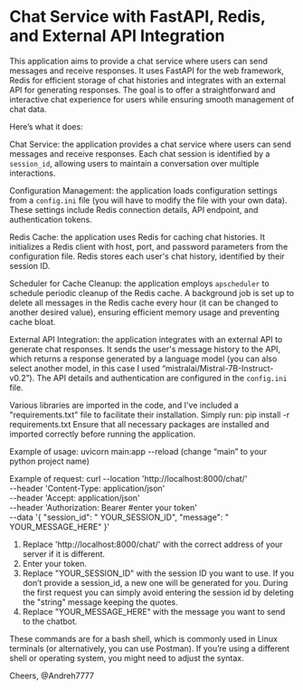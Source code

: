 # Chat Service with FastAPI, Redis, and External API Integration

This application aims to provide a chat service where users can send messages and receive responses.
It uses FastAPI for the web framework, Redis for efficient storage of chat histories and integrates 
with an external API for generating responses. The goal is to offer a straightforward and interactive 
chat experience for users while ensuring smooth management of chat data.

Here’s what it does:

Chat Service:
the application provides a chat service where users can send messages and receive responses.
Each chat session is identified by a `session_id`, allowing users to maintain a conversation over multiple interactions.

Configuration Management:
the application loads configuration settings from a `config.ini` file 
(you will have to modify the file with your own data). These settings include Redis connection details,
API endpoint, and authentication tokens.

Redis Cache:
the application uses Redis for caching chat histories. It initializes a Redis client with host,
port, and password parameters from the configuration file. Redis stores each user's chat history,
identified by their session ID.

Scheduler for Cache Cleanup:
the application employs `apscheduler` to schedule periodic cleanup of the 
Redis cache. A background job is set up to delete all messages in the Redis cache every hour 
(it can be changed to another desired value), ensuring efficient memory usage and preventing cache bloat.

External API Integration:
the application integrates with an external API to generate chat responses.
It sends the user's message history to the API, which returns a response generated by a language model
(you can also select another model, in this case I used “mistralai/Mistral-7B-Instruct-v0.2”). 
The API details and authentication are configured in the `config.ini` file.

Various libraries are imported in the code, and I've included a "requirements.txt" file to facilitate 
their installation. Simply run: 
pip install -r requirements.txt
Ensure that all necessary packages are installed and imported correctly before running the application.

Example of usage:
uvicorn main:app --reload
(change “main” to your python project name)

Example of request:
curl --location 'http://localhost:8000/chat/' \
--header 'Content-Type: application/json' \
--header 'Accept: application/json' \
--header 'Authorization: Bearer #enter your token' \
--data '{
    "session_id": " YOUR_SESSION_ID",
    "message": " YOUR_MESSAGE_HERE"
  }'
  
1.	Replace 'http://localhost:8000/chat/' with the correct address of your server if it is different.
2.	Enter your token.
3.	Replace "YOUR_SESSION_ID" with the session ID you want to use. If you don’t provide a session_id, 
    a new one will be generated for you. During the first request you can simply avoid entering the 
	session id by deleting the "string" message keeping the quotes.
4.	Replace "YOUR_MESSAGE_HERE" with the message you want to send to the chatbot. 

These commands are for a bash shell, which is commonly used in Linux terminals (or alternatively, you can use 
Postman). If you’re using a different shell or operating system, you might need to adjust the syntax. 

Cheers,
@Andreh7777
